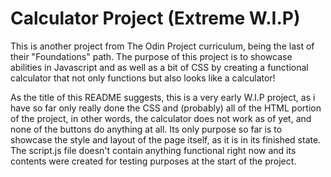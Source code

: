 # Calculator Project (Extreme W.I.P)

This is another project from The Odin Project curriculum, being the last of their "Foundations" path. The purpose of this project is to showcase abilities in Javascript and as well as a bit of CSS by creating a functional calculator that not only functions but also looks like a calculator!

As the title of this README suggests, this is a very early W.I.P project, as i have so far only really done the CSS and (probably) all of the HTML portion of the project, in other words, the calculator does not work as of yet, and none of the buttons do anything at all. Its only purpose so far is to showcase the style and layout of the page itself, as it is in its finished state. The script.js file doesn't contain anything functional right now and its contents were created for testing purposes at the start of the project.